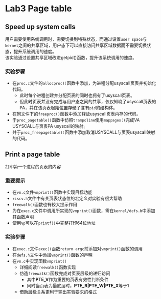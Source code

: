 # Lab3 Page table #  
## Speed up system calls ##  
用户需要使用系统调用时，需要切换到特殊状态，而通过设置`user space`与`kernel`之间的共享区域，用户态下可以直接访问共享区域数据而不需要切换状态，提升系统调用的速度。  
该实验通过设置共享区域改进getpid()函数，提升该系统调用的速度。  
### 实验步骤 ###  
- 在`proc.c`文件的`allocproc()`函数中添加，为进程分配usyscall页表并初始化代码。  
  - 此时每个进程创建并分配页表的同时也拥有了usyscall页表。  
  - 但此时页表并没有完成与用户态之间的共享，仅仅知晓了usyscall页表的PA，并在该页表起始位置存储了含有`pid`的结构体。  
- 在同文件下的`freeproc()`函数中添加释放usyscall页表内存的代码。  
- 于`proc_pagetable()`函数中仿照`trampoline`使用`mappages()`完成VA USYSCALL与页表PA usyscall的映射。  
- 并于`proc_freepagetable()`函数中添加取消USYSCALL与页表usyscall映射的代码。  
## Print a page table ##
打印第一个进程的页表的内容  
### 重要提示 ###  
- 在`vm.c`文件`vmprint()`函数中实现目标功能  
- `riscv.h`文件中有关页表状态位的宏定义对实验有很大帮助  
- `freewalk()`函数也有较大提示作用  
- 为在`exec.c`文件中调用所实现的`vmprint()`函数，需在`kernel/defs.h`中添加其函数声明  
- 使用`%p`可以在`printf()`中完整打印64位地址  
### 实验步骤 ###  
- 在`exec.c`文件`exec()`函数`return argc`前添加对`vmprint()`函数的调用  
- 在`defs.h`文件中添加`vmprint()`函数的声明  
- 在`vm.c`中实现函数`vmprint()`  
  - 详细阅读`freewalk()`函数实现  
  - 仿造`freewalk()`函数完成对页表层级的递归访问  
    - 其中**PTE_V**作为重要的页表有效性判断条件  
    - 同时当页表为最底层时，**PTE_R|PTE_W|PTE_X**等于1  
  - 借助层级关系更利于输出实验要求的格式

